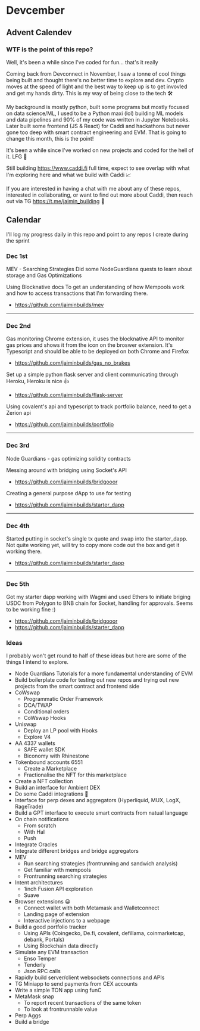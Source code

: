 # Devcember

## Advent Calendev

### WTF is the point of this repo?

Well, it's been a while since I've coded for fun... that's it really

Coming back from Devconnect in November, I saw a tonne of cool things being built and thought there's no better time to explore and dev. Crypto moves at the speed of light and the best way to keep up is to get invovled and get my hands dirty. This is my way of being close to the tech 🛠️

My background is mostly python, built some programs but mostly focused on data science/ML, I used to be a Python maxi (lol) building ML models and data pipelines and 90% of my code was written in Jupyter Notebooks. Later built some frontend (JS & React) for Caddi and hackathons but never gone too deep with smart contract engineering and EVM. That is going to change this month, this is the point!

It's been a while since I've worked on new projects and coded for the hell of it. LFG 💪

Still building https://www.caddi.fi full time, expect to see overlap with what I'm exploring here and what we build with Caddi 📈

If you are interested in having a chat with me about any of these repos, interested in collaborating, or want to find out more about Caddi, then reach out via TG https://t.me/jaimin_building 🫡

## Calendar

I'll log my progress daily in this repo and point to any repos I create during the sprint

### Dec 1st
MEV - Searching Strategies
Did some NodeGuardians quests to learn about storage and Gas Optimizations

Using Blocknative docs
To get an understanding of how Mempools work and how to access transactions that I'm forwarding there.
- https://github.com/jaiminbuilds/mev

---

### Dec 2nd
Gas monitoring Chrome extension, it uses the blocknative API to monitor gas prices and shows it from the icon on the broswer extension. It's Typescript and should be able to be deployed on both Chrome and Firefox

- https://github.com/jaiminbuilds/gas_no_brakes

Set up a simple python flask server and client communicating through Heroku, Heroku is nice 👍
- https://github.com/jaiminbuilds/flask-server

Using covalent's api and typescript to track portfolio balance, need to get a Zerion api
- https://github.com/jaiminbuilds/portfolio

---

### Dec 3rd
Node Guardians - gas optimizing solidity contracts

Messing around with bridging using Socket's API
- https://github.com/jaiminbuilds/bridgooor

Creating a general purpose dApp to use for testing
- https://github.com/jaiminbuilds/starter_dapp

---

### Dec 4th
Started putting in socket's single tx quote and swap into the starter_dapp. Not quite working yet, will try to copy more code out the box and get it working there.
- https://github.com/jaiminbuilds/starter_dapp

--- 

### Dec 5th
Got my starter dapp working with Wagmi and used Ethers to initiate briging USDC from Polygon to BNB chain for Socket, handling for approvals. Seems to be working fine :)
- https://github.com/jaiminbuilds/bridgooor
- https://github.com/jaiminbuilds/starter_dapp

### Ideas
I probably won't get round to half of these ideas but here are some of the things I intend to explore.

- Node Guardians Tutorials for a more fundamental understanding of EVM
- Build boilerplate code for testing out new repos and trying out new projects from the smart contract and frontend side
- CoWswap
  - Programmatic Order Framework
  - DCA/TWAP
  - Conditional orders
  - CoWswap Hooks
- Uniswap
  - Deploy an LP pool with Hooks
  - Explore V4
- AA 4337 wallets
  - SAFE wallet SDK
  - Biconomy with Rhinestone
- Tokenbound accounts 6551
  - Create a Marketplace
  - Fractionalise the NFT for this marketplace
- Create a NFT collection
- Build an interface for Ambient DEX
- Do some Caddi integrations 👀
- Interface for perp dexes and aggregators (Hyperliquid, MUX, LogX, RageTrade)
- Build a GPT interface to execute smart contracts from natual language
- On chain notifications 
  - From scratch
  - With Hal
  - Push
- Integrate Oracles
- Integrate different bridges and bridge aggregators
- MEV
  - Run searching strategies (frontrunning and sandwich analysis)
  - Get familiar with mempools
  - Frontrunning searching strategies
- Intent architectures
  - 1inch Fusion API exploration
  - Suave
- Browser extensions 😀 
  - Connect wallet with both Metamask and Walletconnect
  - Landing page of extension
  - Interactive injections to a webpage
- Build a good portfolio tracker
  - Using APIs (Coingecko, De.fi, covalent, defillama, coinmarketcap, debank, Portals)
  - Using Blockchain data directly
- Simulate any EVM transaction
  - Enso Temper
  - Tenderly
  - Json RPC calls
- Rapidly build server/client websockets connections and APIs
- TG Miniapp to send payments from CEX accounts
- Write a simple TON app using funC
- MetaMask snap
  - To report recent transactions of the same token
  - To look at frontrunnable value
- Perp Aggs
- Build a bridge
